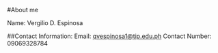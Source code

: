 #About me

Name: Vergilio D. Espinosa

##Contact Information:
Email: qvespinosa1@tip.edu.ph
Contact Number: 09069328784
